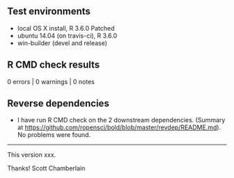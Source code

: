 ## Test environments

* local OS X install, R 3.6.0 Patched
* ubuntu 14.04 (on travis-ci), R 3.6.0
* win-builder (devel and release)

## R CMD check results

0 errors | 0 warnings | 0 notes

## Reverse dependencies

* I have run R CMD check on the 2 downstream dependencies.
  (Summary at <https://github.com/ropensci/bold/blob/master/revdep/README.md>). No problems were found.

-----

This version xxx.

Thanks! 
Scott Chamberlain

